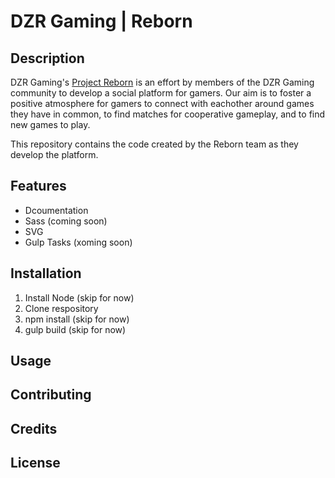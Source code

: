 # DZR Gaming | Reborn

## Description
DZR Gaming's [Project Reborn](https://www/dzrgaming.com/) is an effort by members of the DZR Gaming community to develop a social platform for gamers. Our aim is to foster a positive atmosphere for gamers to connect with eachother around games they have in common, to find matches for cooperative gameplay, and to find new games to play. 

This repository contains the code created by the Reborn team as they develop the platform.

## Features
* Dcoumentation
* Sass (coming soon)
* SVG 
* Gulp Tasks (xoming soon)

## Installation 
1. Install Node (skip for now)
2. Clone respository
3. npm install (skip for now)
4. gulp build (skip for now)

## Usage

## Contributing

## Credits

## License

